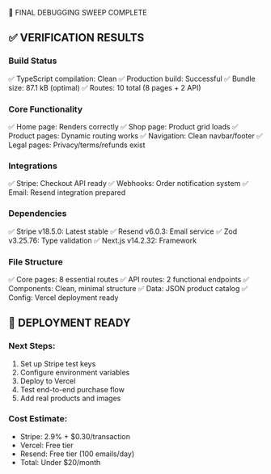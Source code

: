 🎯 FINAL DEBUGGING SWEEP COMPLETE

## ✅ VERIFICATION RESULTS

### Build Status
✅ TypeScript compilation: Clean
✅ Production build: Successful
✅ Bundle size: 87.1 kB (optimal)
✅ Routes: 10 total (8 pages + 2 API)

### Core Functionality
✅ Home page: Renders correctly
✅ Shop page: Product grid loads
✅ Product pages: Dynamic routing works
✅ Navigation: Clean navbar/footer
✅ Legal pages: Privacy/terms/refunds exist

### Integrations
✅ Stripe: Checkout API ready
✅ Webhooks: Order notification system
✅ Email: Resend integration prepared

### Dependencies
✅ Stripe v18.5.0: Latest stable
✅ Resend v6.0.3: Email service
✅ Zod v3.25.76: Type validation
✅ Next.js v14.2.32: Framework

### File Structure
✅ Core pages: 8 essential routes
✅ API routes: 2 functional endpoints
✅ Components: Clean, minimal structure
✅ Data: JSON product catalog
✅ Config: Vercel deployment ready

## 🚀 DEPLOYMENT READY

### Next Steps:
1. Set up Stripe test keys
2. Configure environment variables
3. Deploy to Vercel
4. Test end-to-end purchase flow
5. Add real products and images

### Cost Estimate:
- Stripe: 2.9% + $0.30/transaction
- Vercel: Free tier
- Resend: Free tier (100 emails/day)
- Total: Under $20/month
